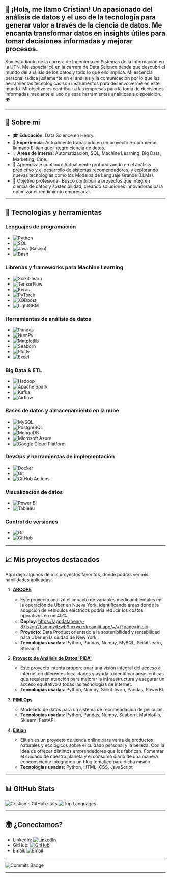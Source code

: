 ## 👋 ¡Hola, me llamo Cristian! Un apasionado del análisis de datos y el uso de la tecnología para generar valor a través de la ciencia de datos. Me encanta transformar datos en insights útiles para tomar decisiones informadas y mejorar procesos.

Soy estudiante de la carrera de Ingenieria en Sistemas de la Información en la UTN. Me especialicé en la carrera de Data Science desde que descubrí el mundo del análisis de los datos y todo lo que ello implica. Mi escencia personal radica justamente en el análisis y la comunicación por lo que las herramientas tecnológicas son instrumentos para desenvolverme en este mundo. Mi objetivo es contribuir a las empresas para la toma de decisiones informadas mediante el uso de esas herramientas analíticas a disposición. 🌍

---

## 🚀 Sobre mi

- 🎓 **Educación**: Data Science en Henry.
- 💼 **Experiencia**: Actualmente trabajando en un proyecto e-commerce llamado Elitian que integre ciencia de datos.
- 💡 **Áreas de interés**: Automatización, SQL, Machine Learning, Big Data, Marketing, Cine.
- 🌱 Aprendizaje continuo: Actualmente profundizando en el análisis predictivo y el desarrollo de sistemas recomendadores, y explorando nuevas tecnologías como los Modelos de Lenguaje Grande (LLMs).
- 🎯 Objetivo profesional: Busco contribuir a proyectos que integren ciencia de datos y sostenibilidad, creando soluciones innovadoras para optimizar el rendimiento empresarial.

---

## 🔧 Tecnologías y herramientas

### **Lenguajes de programación**  
- ![Python](https://img.shields.io/badge/-Python-3776AB?logo=python&logoColor=white&style=flat)
- ![SQL](https://img.shields.io/badge/-SQL-4479A1?logo=mysql&logoColor=white&style=flat)
- ![Java](https://img.shields.io/badge/-Java-007396?logo=java&logoColor=white&style=flat) (Básico)
- ![Bash](https://img.shields.io/badge/-Bash-4EAA25?logo=gnu-bash&logoColor=white&style=flat)

### **Librerías y frameworks para Machine Learning**  
- ![Scikit-learn](https://img.shields.io/badge/-Scikit_Learn-F7931E?logo=scikit-learn&logoColor=white&style=flat)
- ![TensorFlow](https://img.shields.io/badge/-TensorFlow-FF6F00?logo=tensorflow&logoColor=white&style=flat)
- ![Keras](https://img.shields.io/badge/-Keras-D00000?logo=keras&logoColor=white&style=flat)
- ![PyTorch](https://img.shields.io/badge/-PyTorch-EE4C2C?logo=pytorch&logoColor=white&style=flat)
- ![XGBoost](https://img.shields.io/badge/-XGBoost-FF6600?logo=xgboost&logoColor=white&style=flat)
- ![LightGBM](https://img.shields.io/badge/-LightGBM-026C00?logo=lightgbm&logoColor=white&style=flat)

### **Herramientas de análisis de datos**  
- ![Pandas](https://img.shields.io/badge/-Pandas-150458?logo=pandas&logoColor=white&style=flat)
- ![NumPy](https://img.shields.io/badge/-NumPy-013243?logo=numpy&logoColor=white&style=flat)
- ![Matplotlib](https://img.shields.io/badge/-Matplotlib-3776AB?logo=python&logoColor=white&style=flat)
- ![Seaborn](https://img.shields.io/badge/-Seaborn-3776AB?logo=python&logoColor=white&style=flat)
- ![Plotly](https://img.shields.io/badge/-Plotly-3F4F75?logo=plotly&logoColor=white&style=flat)
- ![Excel](https://img.shields.io/badge/-Excel-217346?logo=microsoft-excel&logoColor=white&style=flat)

### **Big Data & ETL**  
- ![Hadoop](https://img.shields.io/badge/-Hadoop-66CCFF?logo=apache-hadoop&logoColor=black&style=flat)
- ![Apache Spark](https://img.shields.io/badge/-Apache_Spark-E25A1C?logo=apache-spark&logoColor=white&style=flat)
- ![Kafka](https://img.shields.io/badge/-Apache_Kafka-231F20?logo=apache-kafka&logoColor=white&style=flat)
- ![Airflow](https://img.shields.io/badge/-Apache_Airflow-017CEE?logo=apache-airflow&logoColor=white&style=flat)

### **Bases de datos y almacenamiento en la nube**  
- ![MySQL](https://img.shields.io/badge/-MySQL-4479A1?logo=mysql&logoColor=white&style=flat)
- ![PostgreSQL](https://img.shields.io/badge/-PostgreSQL-4169E1?logo=postgresql&logoColor=white&style=flat)
- ![MongoDB](https://img.shields.io/badge/-MongoDB-47A248?logo=mongodb&logoColor=white&style=flat)
- ![Microsoft Azure](https://img.shields.io/badge/-Azure-0078D4?logo=microsoft-azure&logoColor=white&style=flat)
- ![Google Cloud Platform](https://img.shields.io/badge/-Google_Cloud-4285F4?logo=google-cloud&logoColor=white&style=flat)

### **DevOps y herramientas de implementación**  
- ![Docker](https://img.shields.io/badge/-Docker-2496ED?logo=docker&logoColor=white&style=flat)
- ![Git](https://img.shields.io/badge/-Git-F05032?logo=git&logoColor=white&style=flat)
- ![GitHub Actions](https://img.shields.io/badge/-GitHub_Actions-2088FF?logo=github-actions&logoColor=white&style=flat)

### **Visualización de datos**  
- ![Power BI](https://img.shields.io/badge/-Power_BI-F2C811?logo=powerbi&logoColor=black&style=flat)
- ![Tableau](https://img.shields.io/badge/-Tableau-E97627?logo=tableau&logoColor=white&style=flat)

### **Control de versiones**  
- ![Git](https://img.shields.io/badge/-Git-F05032?logo=git&logoColor=white&style=flat)
- ![GitHub](https://img.shields.io/badge/-GitHub-181717?logo=github&logoColor=white&style=flat)

---

## 📈 Mis proyectos destacados

Aquí dejo algunos de mis proyectos favoritos, donde podrás ver mis habilidades aplicadas:

1. **[ARCOPE](https://github.com/David-I-X/ETL-P)**
   - Este proyecto analizó el impacto de variables medioambientales en la operación de Uber en Nueva York, identificando áreas donde la adopción de vehículos eléctricos podría reducir los costos operativos en un 40%.
   - **Deploy**: https://appdatahenry-87lszgg2bsmmvdzwb9mxwq.streamlit.app/~/+/?page=inicio
   - **Proyecto**: Data Product orientado a la sostenibilidad y rentabilidad para Uber en la ciudad de New York..
   - **Tecnologías usadas**: Python, Pandas, Numpy, MySQL, Scikit-learn, Streamlit

4. **[Proyecto de Análisis de Datos 'PIDA'](https://github.com/moreiracristian/Henry-PIDA-CM)** 
   - Este proyecto intenta proporcionar una visión integral del acceso a internet en diferentes localidades y ayuda a identificar áreas críticas que requieren atención para mejorar la infraestructura y asegurar un acceso equitativo a todas las tecnologías de internet.
   - **Tecnologías usadas**: Python, Numpy, Scikit-learn, Pandas, PowerBI.
    
3. **[PIMLOps](https://github.com/moreiracristian/Henry-PIMLOps-CM)** 
   - Modelado de datos para un sistema de recomendacion de peliculas.
   - **Tecnologías usadas**: Python, Pandas, Numpy, Seaborn, Matplotlib, Sklearn, FastAPI
     
4. **[Elitian](https://github.com/ElianaInes/Elitian)** 
   - Elitian es un proyecto de tienda online para venta de productos naturales y ecológicos sobre el cuidado personal y la belleza: Con la idea de ofrecer distintos emprendedores que los fabrican. Fomentar el cuidado de nuestro planeta y el consumo diario de una manera ecoconsciente integrando un blog tematico para dicha misión.
   - **Tecnologías usadas**: Python, HTML, CSS, JavaScript

---

## 📊 GitHub Stats
![Cristian's GitHub stats](https://github-readme-stats.vercel.app/api?username=moreiracristian&show_icons=true&theme=radical)
![Top Languages](https://github-readme-stats.vercel.app/api/top-langs/?username=moreiracristian&layout=compact&theme=radical)

---

## 🌍 ¿Conectamos?

- LinkedIn: [![LinkedIn](https://img.shields.io/badge/-LinkedIn-0077B5?logo=linkedin&logoColor=white&style=flat)](https://www.linkedin.com/in/moreiracristian/)
- GitHub: [![GitHub](https://img.shields.io/badge/-GitHub-181717?logo=github&logoColor=white&style=flat)](https://github.com/moreiracristian)
- Email: [![Email](https://img.shields.io/badge/-Email-D14836?logo=gmail&logoColor=white&style=flat)](mailto:moreiracristianmiguel@gmail.com)

---

![Commits Badge](https://img.shields.io/github/commit-activity/m/moreiracristian/repository-name?label=Commits&style=for-the-badge)


---
